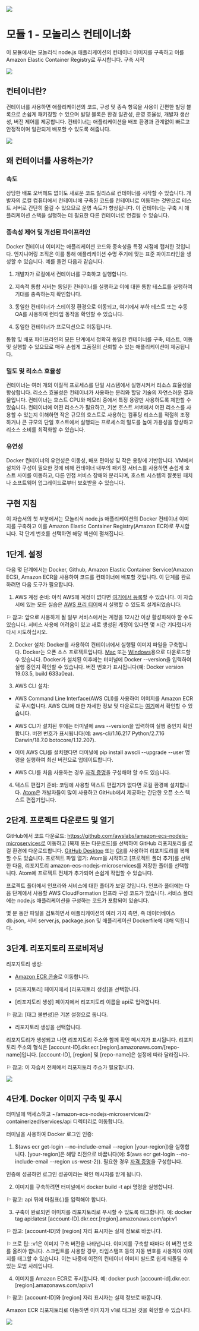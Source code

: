 ![](./images/screenshot-2022-04-24%2017.06.46.png)

# 모듈 1 - 모놀리스 컨테이너화

이 모듈에서는 모놀리식 node.js 애플리케이션의 컨테이너 이미지를 구축하고 이를 Amazon Elastic Container Registry로 푸시합니다. 구축 시작

![](./images/monolith_3-Image-Deployment-to-Amazon-ECR.ef4f8b89baccbd37380998a8d896126df5ed8a3b.png)

## 컨테이너란?
컨테이너를 사용하면 애플리케이션의 코드, 구성 및 종속 항목을 사용이 간편한 빌딩 블록으로 손쉽게 패키징할 수 있으며 빌딩 블록은 환경 일관성, 운영 효율성, 개발자 생산성, 버전 제어를 제공합니다. 컨테이너는 애플리케이션을 배포 환경과 관계없이 빠르고 안정적이며 일관되게 배포할 수 있도록 해줍니다.

![](./images/monolith_2-VM-vs-Containers.78f841efba175556d82f64d1779eb8b725de398d.png)

## 왜 컨테이너를 사용하는가?
### 속도
상당한 배포 오버헤드 없이도 새로운 코드 릴리스로 컨테이너를 시작할 수 있습니다. 개발자의 로컬 컴퓨터에서 컨테이너에 구축된 코드를 컨테이너로 이동하는 것만으로 테스트 서버로 간단히 옮길 수 있으므로 운영 속도가 향상됩니다. 이 컨테이너는 구축 시 애플리케이션 스택을 실행하는 데 필요한 다른 컨테이너로 연결될 수 있습니다.

### 종속성 제어 및 개선된 파이프라인
Docker 컨테이너 이미지는 애플리케이션 코드와 종속성을 특정 시점에 캡처한 것입니다. 엔지니어링 조직은 이를 통해 애플리케이션 수명 주기에 맞는 표준 파이프라인을 생성할 수 있습니다. 예를 들면 다음과 같습니다.

1. 개발자가 로컬에서 컨테이너를 구축하고 실행합니다.

2. 지속적 통합 서버는 동일한 컨테이너를 실행하고 이에 대한 통합 테스트를 실행하여 기대를 충족하는지 확인합니다.

3. 동일한 컨테이너가 스테이징 환경으로 이동되고, 여기에서 부하 테스트 또는 수동 QA를 사용하여 런타임 동작을 확인할 수 있습니다.

4. 동일한 컨테이너가 프로덕션으로 이동됩니다.

통합 및 배포 파이프라인의 모든 단계에서 정확히 동일한 컨테이너를 구축, 테스트, 이동 및 실행할 수 있으므로 매우 손쉽게 고품질의 신뢰할 수 있는 애플리케이션이 제공됩니다.

### 밀도 및 리소스 효율성
컨테이너는 여러 개의 이질적 프로세스를 단일 시스템에서 실행시켜서 리소스 효율성을 향상합니다. 리소스 효율성은 컨테이너가 사용하는 분리와 할당 기술의 자연스러운 결과물입니다. 컨테이너는 호스트 CPU와 메모리 중에서 특정 용량만 사용하도록 제한할 수 있습니다. 컨테이너에 어떤 리소스가 필요하고, 기본 호스트 서버에서 어떤 리소스를 사용할 수 있는지 이해하면 작은 규모의 호스트로 사용하는 컴퓨팅 리소스를 적절히 조정하거나 큰 규모의 단일 호스트에서 실행되는 프로세스의 밀도를 높여 가용성을 향상하고 리소스 소비를 최적화할 수 있습니다.

### 유연성
Docker 컨테이너의 유연성은 이동성, 배포 편이성 및 작은 용량에 기반합니다. VM에서 설치와 구성이 필요한 것에 비해 컨테이너 내부의 패키징 서비스를 사용하면 손쉽게 호스트 사이를 이동하고, 다른 인접 서비스 장애와 분리되며, 호스트 시스템의 잘못된 패치나 소프트웨어 업그레이드로부터 보호받을 수 있습니다. 

## 구현 지침
이 자습서의 첫 부분에서는 모놀리식 node.js 애플리케이션의 Docker 컨테이너 이미지를 구축하고 이를 Amazon Elastic Container Registry(Amazon ECR)로 푸시합니다. 각 단계 번호를 선택하면 해당 섹션이 펼쳐집니다.

## 1단계. 설정
다음 몇 단계에서는 Docker, Github, Amazon Elastic Container Service(Amazon ECS), Amazon ECR을 사용하여 코드를 컨테이너에 배포할 것입니다. 이 단계를 완료하려면 다음 도구가 필요합니다.

1. AWS 계정 준비: 아직 AWS에 계정이 없다면 [여기에서 등록](https://portal.aws.amazon.com/gp/aws/developer/registration/index.html)할 수 있습니다. 이 자습서에 있는 모든 실습은 [AWS 프리 티어](https://aws.amazon.com/free/)에서 실행할 수 있도록 설계되었습니다.

⚐ 참고: 앞으로 사용하게 될 일부 서비스에서는 계정을 12시간 이상 활성화해야 할 수도 있습니다. 서비스 사용에 어려움이 있고 새로 생성된 계정이 있다면 몇 시간 기다렸다가 다시 시도하십시오.

2. Docker 설치: Docker를 사용하여 컨테이너에서 실행될 이미지 파일을 구축합니다. Docker는 오픈 소스 프로젝트입니다. [Mac](https://docs.docker.com/docker-for-mac/install/) 또는 [Windows](https://docs.docker.com/docker-for-windows/install/)용으로 다운로드할 수 있습니다.
Docker가 설치된 이후에는 터미널에 Docker --version을 입력하여 실행 중인지 확인할 수 있습니다. 버전 번호가 표시됩니다(예: Docker version 19.03.5, build 633a0ea).

3. AWS CLI 설치:

- AWS Command Line Interface(AWS CLI)를 사용하여 이미지를 Amazon ECR로 푸시합니다. AWS CLI에 대한 자세한 정보 및 다운로드는 [여기](http://docs.aws.amazon.com/cli/latest/userguide/installing.html)에서 확인할 수 있습니다.

- AWS CLI가 설치된 후에는 터미널에 aws --version을 입력하여 실행 중인지 확인합니다. 버전 번호가 표시됩니다(예: aws-cli/1.16.217 Python/2.7.16 Darwin/18.7.0 botocore/1.12.207).

- 이미 AWS CLI를 설치했다면 터미널에 pip install awscli --upgrade --user 명령을 실행하여 최신 버전으로 업데이트합니다.

- AWS CLI를 처음 사용하는 경우 [자격 증명](https://docs.aws.amazon.com/cli/latest/userguide/cli-chap-configure.html)을 구성해야 할 수도 있습니다.

4. 텍스트 편집기 준비: 코딩에 사용할 텍스트 편집기가 없다면 로컬 환경에 설치합니다. [Atom](https://atom.io/)은 개발자들이 많이 사용하고 GitHub에서 제공하는 간단한 오픈 소스 텍스트 편집기입니다.

## 2단계. 프로젝트 다운로드 및 열기

GitHub에서 코드 다운로드: https://github.com/awslabs/amazon-ecs-nodejs-microservices로 이동하고 [복제 또는 다운로드]를 선택하여 GitHub 리포지토리를 로컬 환경에 다운로드합니다. [GitHub Desktop](https://desktop.github.com/) 또는 [Git](https://git-scm.com/)를 사용하여 리포지토리를 복제할 수도 있습니다.
프로젝트 파일 열기: Atom을 시작하고 [프로젝트 폴더 추가]를 선택한 다음, 리포지토리 amazon-ecs-nodejs-microservices를 저장한 폴더를 선택합니다. Atom에 프로젝트 전체가 추가되어 손쉽게 작업할 수 있습니다.

프로젝트 폴더에서 인프라와 서비스에 대한 폴더가 보일 것입니다. 인프라 폴더에는 다음 단계에서 사용할 AWS CloudFormation 인프라 구성 코드가 있습니다. 서비스 폴더에는 node.js 애플리케이션을 구성하는 코드가 포함되어 있습니다.

몇 분 동안 파일을 검토하면서 애플리케이션의 여러 가지 측면, 즉 데이터베이스 db.json, 서버 server.js, package.json 및 애플리케이션 Dockerfile에 대해 익힙니다.

## 3단계. 리포지토리 프로비저닝

리포지토리 생성:

- [Amazon ECR 콘솔](https://console.aws.amazon.com/ecs/home?#/repositories)로 이동합니다.

- [리포지토리] 페이지에서 [리포지토리 생성]을 선택합니다.

- [리포지토리 생성] 페이지에서 리포지토리 이름을 api로 입력합니다.

⚐ 참고: [태그 불변성]은 기본 설정으로 둡니다.

- 리포지토리 생성을 선택합니다.

리포지토리가 생성되고 나면 리포지토리 주소와 함께 확인 메시지가 표시됩니다. 리포지토리 주소의 형식은 [account-ID].dkr.ecr.[region].amazonaws.com/[repo-name]입니다. [account-ID], [region] 및 [repo-name]은 설정에 따라 달라집니다.

⚐ 참고: 이 자습서 전체에서 리포지토리 주소가 필요합니다.

![](./images/1-3-New-Repo.522f613f9043d718abc5e2e7b66054e6fcda4141.png)

## 4단계. Docker 이미지 구축 및 푸시

터미널에 액세스하고 ~/amazon-ecs-nodejs-microservices/2-containerized/services/api 디렉터리로 이동합니다.

터미널을 사용하여 Docker 로그인 인증:

1. $(aws ecr get-login --no-include-email --region [your-region])을 실행합니다. [your-region]은 해당 리전으로 바꿉니다(예: $(aws ecr get-login --no-include-email --region us-west-2)). 필요한 경우 [자격 증명](http://docs.aws.amazon.com/cli/latest/userguide/cli-chap-getting-started.html)을 구성합니다.

인증에 성공하면 로그인 성공이라는 확인 메시지를 받게 됩니다.

2. 이미지를 구축하려면 터미널에서 docker build -t api 명령을 실행합니다.

⚐ 참고: api 뒤에 마침표(.)를 입력해야 합니다.

3. 구축이 완료되면 이미지를 리포지토리로 푸시할 수 있도록 태그합니다. 예: docker tag api:latest [account-ID].dkr.ecr.[region].amazonaws.com/api:v1 

⚐ 참고: [account-ID]와 [region] 자리 표시자는 실제 정보로 바꿉니다.

⚐ 프로 팁: :v1은 이미지 구축 버전을 나타냅니다. 이미지를 구축할 때마다 이 버전 번호를 올려야 합니다. 스크립트를 사용할 경우, 타임스탬프 등의 자동 번호를 사용하여 이미지를 태그할 수 있습니다. 이는 나중에 이전의 컨테이너 이미지 빌드로 쉽게 되돌릴 수 있는 모범 사례입니다.

4. 이미지를 Amazon ECR로 푸시합니다. 예: docker push [account-id].dkr.ecr.[region].amazonaws.com/api:v1

⚐ 참고: [account-ID]와 [region] 자리 표시자는 실제 정보로 바꿉니다.

Amazon ECR 리포지토리로 이동하면 이미지가 v1로 태그된 것을 확인할 수 있습니다.

![](./images/m1s4-3-ecr-image-tag.1650b925b840d135c52f16de8f6f3161ebb061e7.png)

<!-- [이전: 소개](./README.md) | [다음: 모놀리스 배포](./module-two.md)